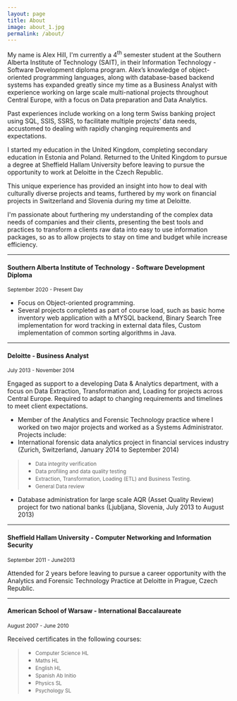 ```yaml
---
layout: page
title: About
image: about_1.jpg
permalink: /about/
---
```


My name is Alex Hill, I'm currently a 4<sup>th</sup> semester student at the Southern Alberta Institute of Technology (SAIT), in their Information Technology - Software Development diploma program. Alex’s knowledge of object-oriented programming languages, along with database-based backend systems has expanded greatly since my time as a Business Analyst with experience working on large scale multi-national projects throughout Central Europe, with a focus on Data preparation and Data Analytics. 

Past experiences include working on a long term Swiss banking project using SQL, SSIS, SSRS, to facilitate multiple projects’ data needs, accustomed to dealing with rapidly changing requirements and expectations.

I started my education in the United Kingdom, completing secondary education in Estonia and Poland. Returned to the United Kingdom to pursue a degree at Sheffield Hallam University before leaving to pursue the opportunity to work at Deloitte in the Czech Republic.

This unique experience has provided an insight into how to deal with culturally diverse projects and teams, furthered by my work on financial projects in Switzerland and Slovenia during my time at Deloitte.

I'm passionate about furthering my understanding of the complex data needs of companies and their clients, presenting the best tools and practices to transform a clients raw data into easy to use information packages, so as to allow projects to stay on time and budget while increase efficiency. 
 
------------------------

#### Southern Alberta Institute of Technology - Software Development Diploma
<small>September 2020 - Present Day</small>

* Focus on Object-oriented programming.
* Several projects completed as part of course load, such as basic home inventory web application with a MYSQL backend, Binary Search Tree implementation for word tracking in external data files, Custom implementation of common sorting algorithms in Java.

------------------------

#### Deloitte - Business Analyst
<small>July 2013 - November 2014</small>

Engaged as support to a developing Data & Analytics department, with a focus on Data Extraction, Transformation and, Loading for projects across Central Europe. Required to adapt to changing requirements and timelines to meet client expectations.
* Member of the Analytics and Forensic Technology practice where I worked on two major projects and worked as a Systems Administrator.
Projects include:
* International forensic data analytics project in financial services industry (Zurich, Switzerland, January 2014 to September 2014)
> * <small>Data integrity verification</small>
> * <small>Data profiling and data quality testing</small>
> * <small>Extraction, Transformation, Loading (ETL) and Business Testing.</small>
> * <small>General Data review</small>
* Database administration for large scale AQR (Asset Quality Review) project for two national banks (Ljubljana, Slovenia, July 2013 to August 2013)

------------------------

#### Sheffield Hallam University - Computer Networking and Information Security
<small>September 2011 -  June2013</small>

Attended for 2 years before leaving to pursue a career opportunity with the Analytics and Forensic Technology Practice at Deloitte in Prague, Czech Republic.

------------------------

#### American School of Warsaw - International Baccalaureate 
<small>August 2007 - June 2010</small>

Received certificates in the following courses:
> * <small>Computer Science HL</small>
> * <small>Maths HL</small>
> * <small>English HL</small>
> * <small>Spanish Ab Initio</small>
> * <small>Physics SL</small>
> * <small>Psychology SL</small>
